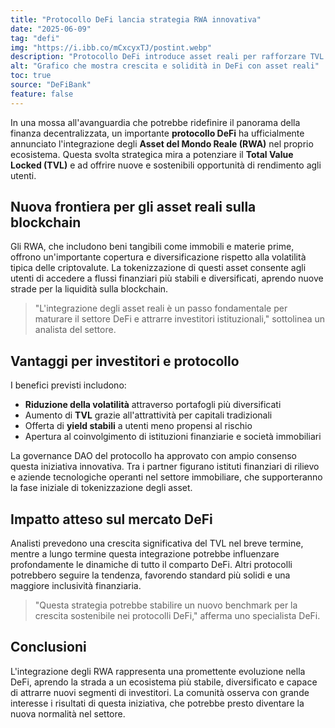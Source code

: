 ```yaml
---
title: "Protocollo DeFi lancia strategia RWA innovativa"
date: "2025-06-09"
tag: "defi"
img: "https://i.ibb.co/mCxcyxTJ/postint.webp"
description: "Protocollo DeFi introduce asset reali per rafforzare TVL e rendimenti"
alt: "Grafico che mostra crescita e solidità in DeFi con asset reali"
toc: true
source: "DeFiBank"
feature: false
---
```


In una mossa all'avanguardia che potrebbe ridefinire il panorama della finanza decentralizzata, un importante **protocollo DeFi** ha ufficialmente annunciato l'integrazione degli **Asset del Mondo Reale (RWA)** nel proprio ecosistema. Questa svolta strategica mira a potenziare il **Total Value Locked (TVL)** e ad offrire nuove e sostenibili opportunità di rendimento agli utenti.

## Nuova frontiera per gli asset reali sulla blockchain

Gli RWA, che includono beni tangibili come immobili e materie prime, offrono un'importante copertura e diversificazione rispetto alla volatilità tipica delle criptovalute. La tokenizzazione di questi asset consente agli utenti di accedere a flussi finanziari più stabili e diversificati, aprendo nuove strade per la liquidità sulla blockchain.

> "L'integrazione degli asset reali è un passo fondamentale per maturare il settore DeFi e attrarre investitori istituzionali," sottolinea un analista del settore.

## Vantaggi per investitori e protocollo

I benefici previsti includono:

- **Riduzione della volatilità** attraverso portafogli più diversificati
- Aumento di **TVL** grazie all'attrattività per capitali tradizionali
- Offerta di **yield stabili** a utenti meno propensi al rischio
- Apertura al coinvolgimento di istituzioni finanziarie e società immobiliari

La governance DAO del protocollo ha approvato con ampio consenso questa iniziativa innovativa. Tra i partner figurano istituti finanziari di rilievo e aziende tecnologiche operanti nel settore immobiliare, che supporteranno la fase iniziale di tokenizzazione degli asset.

## Impatto atteso sul mercato DeFi

Analisti prevedono una crescita significativa del TVL nel breve termine, mentre a lungo termine questa integrazione potrebbe influenzare profondamente le dinamiche di tutto il comparto DeFi. Altri protocolli potrebbero seguire la tendenza, favorendo standard più solidi e una maggiore inclusività finanziaria.

> "Questa strategia potrebbe stabilire un nuovo benchmark per la crescita sostenibile nei protocolli DeFi," afferma uno specialista DeFi.

## Conclusioni

L'integrazione degli RWA rappresenta una promettente evoluzione nella DeFi, aprendo la strada a un ecosistema più stabile, diversificato e capace di attrarre nuovi segmenti di investitori. La comunità osserva con grande interesse i risultati di questa iniziativa, che potrebbe presto diventare la nuova normalità nel settore.
